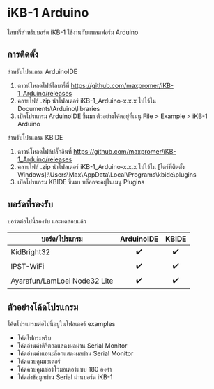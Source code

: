# iKB-1 Arduino
ไลบารี่สำหรับบอร์ด iKB-1 ใช้งานกับแพลตฟอร์ม Arduino

## การติดตั้ง

สำหรับโปรแกรม ArduinoIDE
 1. ดาวน์โหลดไฟล์ไลบารี่ที่ https://github.com/maxpromer/iKB-1_Arduino/releases
 2. คลายไฟล์ .zip นำโฟลเดอร์ iKB-1_Arduino-x.x.x ไปไว้ใน Documents\Arduino\libraries
 3. เปิดโปรแกรม ArduinoIDE ขึ้นมา ตัวอย่างโค้ดอยู่ที่เมนู File > Example > iKB-1 Arduino
 
สำหรับโปรแกรม KBIDE
 1. ดาวน์โหลดไฟล์ปลั๊กอินที่ https://github.com/maxpromer/iKB-1_Arduino/releases
 2. คลายไฟล์ .zip นำโฟลเดอร์ iKB-1_Arduino-x.x.x ไปไว้ใน [ไดร์ที่ติดตั้ง Windows]:\Users\Max\AppData\Local\Programs\kbide\plugins
 3. เปิดโปรแกรม KBIDE ขึ้นมา บล็อกจะอยู่ในเมนู Plugins
 
## บอร์ดที่รองรับ

บอร์ดต่อไปนี้รองรับ และทดสอบแล้ว

| บอร์ด/โปรแกรม | ArduinoIDE | KBIDE |
| ---- | :--------: | :---: |
| KidBright32 | :heavy_check_mark: | :heavy_check_mark: |
| IPST-WiFi | :heavy_check_mark: | :heavy_check_mark: |
| Ayarafun/LamLoei Node32 Lite | :heavy_check_mark: | :heavy_check_mark: |


## ตัวอย่างโค้ดโปรแกรม

โค้ดโปรแกรมต่อไปนี้อยู่ในโฟลเดอร์ examples

 * โค้ดไฟกระพริบ
 * โค้ดอ่านค่าดิจิตอลแสดงผลผ่าน Serial Monitor
 * โค้ดอ่านค่าแอนะล็อกแสดงผลผ่าน Serial Monitor
 * โค้ดควบคุมมอเตอร์
 * โค้ดควบคุมเซอร์โวมอเตอร์แบบ 180 องศา
 * โค้ดส่งข้อมูลผ่าน Serial ผ่านบอร์ด iKB-1
 

 
